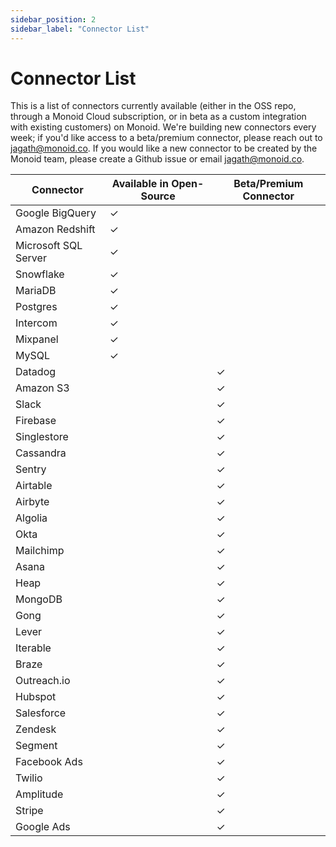 ```yaml
---
sidebar_position: 2
sidebar_label: "Connector List"
---
```


# Connector List 

This is a list of connectors currently available (either in the OSS repo, through a Monoid Cloud subscription, or in beta as a custom integration with existing customers) on Monoid. We're building new connectors every week; if you'd like access to a beta/premium connector, please reach out to jagath@monoid.co. If you would like a new connector to be created by the Monoid team, please create a Github issue or email jagath@monoid.co. 

| Connector | Available in Open-Source | Beta/Premium Connector |
| --- | --- | --- |
| Google BigQuery | ✓ |  |
| Amazon Redshift | ✓ |  |
| Microsoft SQL Server | ✓ |  |
| Snowflake |✓  |  |
| MariaDB | ✓ |  |
| Postgres | ✓ |  |
| Intercom | ✓ |  |
| Mixpanel | ✓ |  |
| MySQL | ✓ |  |
| Datadog |  | ✓ |
| Amazon S3 |  | ✓ |
| Slack |  | ✓ |
| Firebase |  | ✓ |
| Singlestore |  | ✓ |
| Cassandra |  | ✓ |
| Sentry |  | ✓ |
| Airtable |  | ✓ |
| Airbyte |  | ✓ |
| Algolia |  | ✓ |
| Okta |  | ✓ |
| Mailchimp |  | ✓ |
| Asana |  | ✓ |
| Heap |  | ✓ |
| MongoDB |  | ✓ |
| Gong |  | ✓ |
| Lever |  | ✓ |
| Iterable |  | ✓ |
| Braze |  | ✓ |
| Outreach.io |  | ✓ |
| Hubspot |  | ✓ |
| Salesforce |  | ✓ |
| Zendesk |  | ✓ |
| Segment |  | ✓ |
| Facebook Ads |  | ✓ |
| Twilio |  | ✓ |
| Amplitude |  | ✓ |
| Stripe |  | ✓ |
| Google Ads |  | ✓ |


